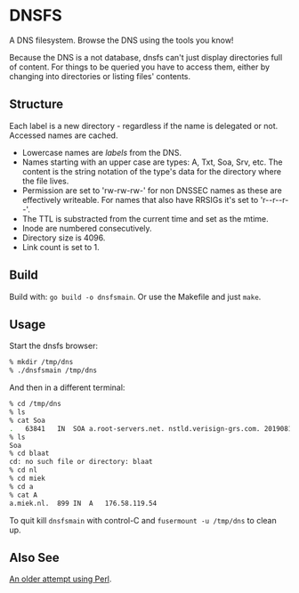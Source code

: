 # DNSFS

A DNS filesystem. Browse the DNS using the tools you know!

Because the DNS is a not database, dnsfs can't just display directories full of content. For things
to be queried you have to access them, either by changing into directories or listing files'
contents.

## Structure

Each label is a new directory - regardless if the name is delegated or not. Accessed names are
cached.

* Lowercase names are *labels* from the DNS.
* Names starting with an upper case are types: A, Txt, Soa, Srv, etc. The content is the string
  notation of the type's data for the directory where the file lives.
* Permission are set to 'rw-rw-rw-' for non DNSSEC names as these are effectively writeable. For
  names that also have RRSIGs it's set to 'r--r--r--'.
* The TTL is substracted from the current time and set as the mtime.
* Inode are numbered consecutively.
* Directory size is 4096.
* Link count is set to 1.

## Build

Build with: `go build -o dnsfsmain`. Or use the Makefile and just `make`.

## Usage

Start the dnsfs browser:

~~~ sh
% mkdir /tmp/dns
% ./dnsfsmain /tmp/dns
~~~

And then in a different terminal:

~~~ sh
% cd /tmp/dns
% ls
% cat Soa
.	63841	IN	SOA	a.root-servers.net. nstld.verisign-grs.com. 2019081000 1800 900 604800 86400
% ls
Soa
% cd blaat
cd: no such file or directory: blaat
% cd nl
% cd miek
% cd a
% cat A
a.miek.nl.	899	IN	A	176.58.119.54
~~~

To quit kill `dnsfsmain` with control-C and `fusermount -u /tmp/dns` to clean up.

## Also See

[An older attempt using Perl](https://miek.nl/2010/december/04/a-dns-filesystem/).
